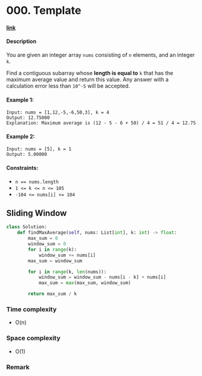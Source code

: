 # 000. Template

#### [link](https://leetcode.com/problems/maximum-average-subarray-i/)

#### Description
You are given an integer array `nums` consisting of `n` elements, and an integer `k`.

Find a contiguous subarray whose **length is equal to** `k` that has the maximum average value and return this value. Any answer with a calculation error less than `10^-5` will be accepted.

#### Example 1:
```
Input: nums = [1,12,-5,-6,50,3], k = 4
Output: 12.75000
Explanation: Maximum average is (12 - 5 - 6 + 50) / 4 = 51 / 4 = 12.75
```
#### Example 2:
```
Input: nums = [5], k = 1
Output: 5.00000
```

#### Constraints:
* `n == nums.length`
* `1 <= k <= n <= 105`
* `-104 <= nums[i] <= 104`

## Sliding Window
```python
class Solution:
    def findMaxAverage(self, nums: List[int], k: int) -> float:
        max_sum = 0
        window_sum = 0
        for i in range(k):
            window_sum += nums[i]
        max_sum = window_sum

        for i in range(k, len(nums)):
            window_sum = window_sum - nums[i - k] + nums[i]
            max_sum = max(max_sum, window_sum)

        return max_sum / k
```
### Time complexity
* O(n)
### Space complexity
* O(1)
### Remark